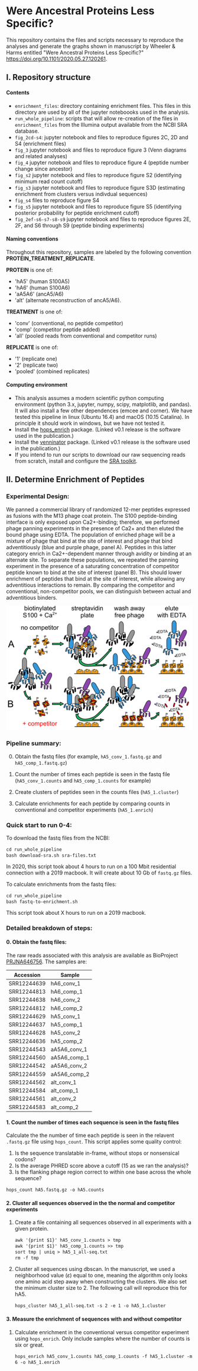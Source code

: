 # Were Ancestral Proteins Less Specific?

This repository contains the files and scripts necessary to reproduce the analyses and generate the graphs shown in manuscript by Wheeler & Harms entitled "Were Ancestral Proteins Less Specific?" https://doi.org/10.1101/2020.05.27.120261. 

## I. Repository structure

#### Contents

+ `enrichment_files`: directory containing enrichment files.  This files in this directory are used by all of the jupyter noteboooks used in the analysis. 
+ `run_whole_pipeline`: scripts that will allow re-creation of the files in `enrichment_files` from the Illumina output available from the NCBI SRA database. 
+ `fig_2cd-s4`: jupyter notebook and files to reproduce figures 2C, 2D and S4 (enrichment files)
+ `fig_3` jupyter notebook and files to reproduce figure 3 (Venn diagrams and related analyses)
+ `fig_4` jupyter notebook and files to reproduce figure 4 (peptide number change since ancestor)
+ `fig_s2` jupyter notebook and files to reproduce figure S2 (identifying minimum read count cutoff)
+ `fig_s3` jupyter notebook and files to reproduce figure S3D (estimating enrichment from clusters versus indivdual sequences)
+ `fig_s4` files to reproduce figure S4
+ `fig_s5` jupyter notebook and files to reproduce figure S5 (identifying posterior probability for peptide enrichment cutoff)
+ `fig_2ef-s6-s7-s8-s9` jupyter notebook and files to reproduce figures 2E, 2F, and S6 through S9 (peptide binding experiments)

#### Naming conventions

Throughout this repository, samples are labeled by the following convention **PROTEIN_TREATMENT_REPLICATE**.

**PROTEIN** is one of:

+ 'hA5' (human S100A5)
+ 'hA6' (human S100A6)
+ 'aA5A6' (ancA5/A6)
+ 'alt' (alternate reconstruction of ancA5/A6).  

**TREATMENT** is one of:

+ 'conv' (conventional, no peptide competitor)
+ 'comp' (competitor peptide added)
+ 'all' (pooled reads from conventional and competitor runs)

**REPLICATE** is one of:

+ '1' (replicate one)
+ '2' (replicate two)
+ 'pooled' (combined replicates)

#### Computing environment

+ This analysis assumes a modern scientific python computing environment (python 3.x, jupyter, numpy, scipy, matplotlib, and pandas). It will also install a few other dependences (emcee and corner). We have tested this pipeline in linux (Ubuntu 16.4) and macOS (10.15 Catalina).  In principle it should work in windows, but we have not tested it. 
+ Install the [hops_enrich](https://github.com/harmslab/hops_enrich/releases/tag/v0.1) package. (Linked v0.1 release is the software used in the publication.)
+ Install the [venninator](https://github.com/harmslab/venninator/releases/tag/v0.1) package. (Linked v0.1 release is the software used in the publication.)
+ If you intend to run our scripts to download our raw sequencing reads from scratch, install and configure the [SRA toolkit](https://www.ncbi.nlm.nih.gov/sra/docs/sradownload/#download-sequence-data-files-usi). 



## II. Determine Enrichment of Peptides

### Experimental Design:

We panned a commercial library of randomized 12-mer peptides expressed as fusions with the M13 phage coat protein. The S100 peptide-binding interface is only exposed upon Ca2+-binding; therefore, we performed phage panning experiments in the presence of Ca2+ and then eluted the bound phage using EDTA. The population of enriched phage will be a mixture of phage that bind at the site of interest and phage that bind adventitiously (blue and purple phage, panel A). Peptides in this latter category enrich in Ca2+-dependent manner through avidity or binding at an alternate site. To separate these populations, we repeated the panning experiment in the presence of a saturating concentration of competitor peptide known to bind at the site of interest (panel B). This should lower enrichment of peptides that bind at the site of interest, while allowing any adventitious interactions to remain. By comparing the competitor and conventional, non-competitor pools, we can distinguish between actual and adventitious binders.

![img](img/expt-schematic.png)

### Pipeline summary:

0. Obtain the fastq files (for example, `hA5_conv_1.fastq.gz` and `hA5_comp_1.fastq.gz`)

1. Count the number of times each peptide is seen in the fastq file (`hA5_conv_1.counts` and `hA5_comp_1.counts` for example)
2. Create clusters of peptides seen in the counts files (`hA5_1.cluster`)
3. Calculate enrichments for each peptide by comparing counts in conventional and competitor experiments (`hA5_1.enrich`)

### Quick start to run 0-4:

To download the fastq files from the NCBI:

```
cd run_whole_pipeline
bash download-sra.sh sra-files.txt
```

In 2020, this script took about 4 hours to run on a 100 Mbit residential connection with a 2019 macbook. It will create about 10 Gb of `fastq.gz` files. 

To calculate enrichments from the fastq files:

```
cd run_whole_pipeline
bash fastq-to-enrichment.sh
```

This script took about X hours to run on a 2019 macbook. 

### Detailed breakdown of steps:

#### 0. Obtain the fastq files:

The raw reads associated with this analysis are available as BioProject [PRJNA646756](https://www.ncbi.nlm.nih.gov/bioproject?LinkName=sra_bioproject&from_uid=11384227). The samples are:

| Accession   | Sample       |
| ----------- | ------------ |
| SRR12244639 | hA6_conv_1   |
| SRR12244813 | hA6_comp_1   |
| SRR12244638 | hA6_conv_2   |
| SRR12244812 | hA6_comp_2   |
| SRR12244629 | hA5_conv_1   |
| SRR12244637 | hA5_comp_1   |
| SRR12244628 | hA5_conv_2   |
| SRR12244636 | hA5_comp_2   |
| SRR12244543 | aA5A6_conv_1 |
| SRR12244560 | aA5A6_comp_1 |
| SRR12244542 | aA5A6_conv_2 |
| SRR12244559 | aA5A6_comp_2 |
| SRR12244562 | alt_conv_1   |
| SRR12244584 | alt_comp_1   |
| SRR12244561 | alt_conv_2   |
| SRR12244583 | alt_comp_2   |

#### 1. Count the number of times each sequence is seen in the fastq files

Calculate the the number of time each peptide is seen in the relavent `.fastq.gz` file using `hops_count`.  This script applies some quality control: 

1. Is the sequence translatable in-frame, without stops or nonsensical codons? 
2. Is the average PHRED score above a cutoff (15 as we ran the analysis)?
3. Is the flanking phage region correct to within one base across the whole sequence?

```
hops_count hA5.fastq.gz -o hA5.counts
```

#### 2. Cluster all sequences observed in the the normal and competitor experiments

1. Create a file containing all sequences observed in all experiments with a given protein.  

   ```
   awk '{print $1}' hA5_conv_1.counts > tmp
   awk '{print $1}' hA5_comp_1.counts >> tmp
   sort tmp | uniq > hA5_1_all-seq.txt
   rm -f tmp
   ```

2. Cluster all sequences using dbscan.  In the manuscript, we used a neighborhood value ($\varepsilon$) equal to one, meaning the algorithm only looks one amino acid step away when constructing the clusters. We also set the minimum cluster size to 2. The following call will reproduce this for hA5. 

   ```
   hops_cluster hA5_1_all-seq.txt -s 2 -e 1 -o hA5_1.cluster
   ```

#### 3. Measure the enrichment of sequences with and without competitor

1. Calculate enrichment in the conventional versus competitor experiment using `hops_enrich`.  Only include samples where the number of counts is six or great. 

   ```
   hops_enrich hA5_conv_1.counts hA5_comp_1.counts -f hA5_1.cluster -m 6 -o hA5_1.enrich
   ```



